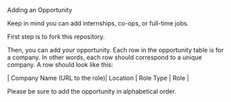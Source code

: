 Adding an Opportunity

Keep in mind you can add internships, co-ops, or full-time jobs.

First step is to fork this repository.

Then, you can add your opportunity. Each row in the opportunity table is for a company. In other words, each row should correspond to a unique company. A row should look like this:

| Company Name (URL to the role)| Location | Role Type | Role |

Please be sure to add the opportunity in alphabetical order.
